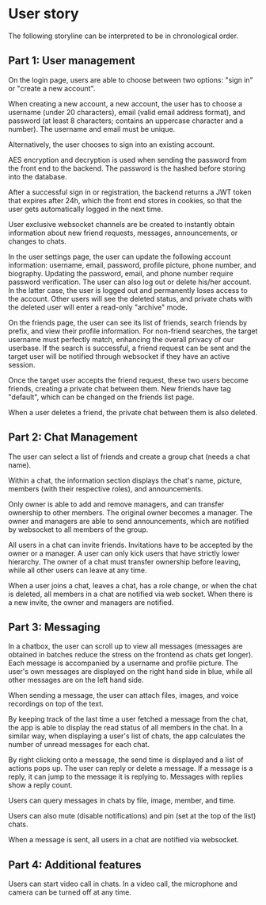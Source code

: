 # User story

The following storyline can be interpreted to be in chronological order.

## Part 1: User management

On the login page, users are able to choose between two options: "sign in" or "create a new account". 

When creating a new account, a new account, the user has to choose a username (under 20 characters), email (valid email address format), and password (at least 8 characters; contains an uppercase character and a number). The username and email must be unique.

Alternatively, the user chooses to sign into an existing account. 

AES encryption and decryption is used when sending the password from the front end to the backend. The password is the hashed before storing into the database.

After a successful sign in or registration, the backend returns a JWT token that expires after 24h, which the front end stores in cookies, so that the user gets automatically logged in the next time. 

User exclusive websocket channels are be created to instantly obtain information about new friend requests, messages, announcements, or changes to chats.  

In the user settings page, the user can update the following account information: username, email, password, profile picture, phone number, and biography. Updating the password, email, and phone number require password verification. The user can also log out or delete his/her account. In the latter case, the user is logged out and permanently loses access to the account. Other users will see the deleted status, and private chats with the deleted user will enter a read-only "archive" mode.

On the friends page, the user can see its list of friends, search friends by prefix, and view their profile information. For non-friend searches, the target username must perfectly match, enhancing the overall privacy of our userbase. If the search is successful, a friend request can be sent and the target user will be notified through websocket if they have an active session.

Once the target user accepts the friend request, these two users become friends, creating a private chat between them. New friends have tag "default", which can be changed on the friends list page. 

When a user deletes a friend, the private chat between them is also deleted.

## Part 2: Chat Management

The user can select a list of friends and create a group chat (needs a chat name). 

Within a chat, the information section displays the chat's name, picture, members (with their respective roles), and announcements. 

Only owner is able to add and remove managers, and can transfer ownership to other members. The original owner becomes a manager. The owner and managers are able to send announcements, which are notified by websocket to all members of the group.

All users in a chat can invite friends. Invitations have to be accepted by the owner or a manager. A user can only kick users that have strictly lower hierarchy. The owner of a chat must transfer ownership before leaving, while all other users can leave at any time. 

When a user joins a chat, leaves a chat, has a role change, or when the chat is deleted, all members in a chat are notified via web socket. When there is a new invite, the owner and managers are notified. 

## Part 3: Messaging

In a chatbox, the user can scroll up to view all messages (messages are obtained in batches reduce the stress on the frontend as chats get longer). Each message is accompanied by a username and profile picture. The user's own messages are displayed on the right hand side in blue, while all other messages are on the left hand side. 

When sending a message, the user can attach files, images, and voice recordings on top of the text. 

By keeping track of the last time a user fetched a message from the chat, the app is able to display the read status of all members in the chat. In a similar way, when displaying a user's list of chats, the app calculates the number of unread messages for each chat.

By right clicking onto a message, the send time is displayed and a list of actions pops up. The user can reply or delete a message. If a message is a reply, it can jump to the message it is replying to. Messages with replies show a reply count. 

Users can query messages in chats by file, image, member, and time. 

Users can also mute (disable notifications) and pin (set at the top of the list) chats.

When a message is sent, all users in a chat are notified via websocket. 

## Part 4: Additional features

Users can start video call in chats. In a video call, the microphone and camera can be turned off at any time. 
